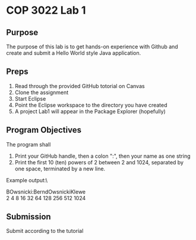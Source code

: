 # COP 3022 Lab 1

## Purpose
The purpose of this lab is to get hands-on experience with Github and create and submit a Hello World style Java application.

## Preps

1. Read through the provided GitHub totorial on Canvas
2. Clone the assignment
3. Start Eclipse
4. Point the Eclipse workspace to the directory you have created
5. A project Lab1 will appear in the Package Explorer (hopefully)

## Program Objectives

The program shall 

1. Print your GitHub handle, then a colon ":", then your name as one string
2. Print the first 10 (ten) powers of 2 between 2 and 1024, separated by one space, terminated by a new line.

Example output:\

BOwsnicki:BerndOwsnickiKlewe\
2 4 8 16 32 64 128 256 512 1024

## Submission

Submit according to the tutorial


